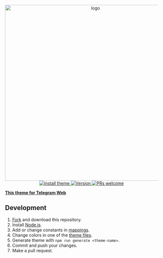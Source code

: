 <p align="center">
  <img alt="logo" src="https://raw.githubusercontent.com/VChet/Telegram-Vanilla-Dark-Web/master/images/logo.png" width="580"><br/>
  <a href="https://t.me/addtheme/vanilla_dark_cream">
    <img src="https://img.shields.io/badge/install-theme-green.svg" alt="install theme">
  </a>
  <a href="https://github.com/VChet/Telegram-Vanilla-Dark-Desktop/tags">
    <img src="https://img.shields.io/github/tag/VChet/Telegram-Vanilla-Dark-Desktop.svg?label=version" alt="Version">
  </a>
  <a href="http://makeapullrequest.com">
    <img src="https://img.shields.io/badge/PRs-welcome-brightgreen.svg" alt="PRs welcome">
  </a>
</p>

**[This theme for Telegram Web](https://github.com/VChet/Telegram-Vanilla-Dark-Web)**

## Development
1. [Fork](https://github.com/VChet/Telegram-Vanilla-Dark/fork) and download this repository.
1. Install [Node.js](https://nodejs.org/).
1. Add or change constants in [mappings](mappings.js).
1. Change colors in one of the [theme files](./themes/).
1. Generate theme with `npm run generate <theme-name>`.
1. Commit and push your changes.
1. Make a pull request.
